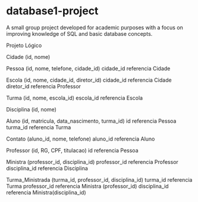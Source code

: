 # database1-project
A small group project developed for academic purposes with a focus on improving knowledge of SQL and basic database concepts.

Projeto Lógico

  Cidade (id, nome)

  Pessoa (id, nome, telefone, cidade_id)
      cidade_id referencia Cidade

  Escola (id, nome, cidade_id, diretor_id)
      cidade_id referencia Cidade
      diretor_id referencia Professor

  Turma (id, nome, escola_id)
      escola_id referencia Escola

  Disciplina (id, nome)

  Aluno (id, matricula, data_nascimento, turma_id)
      id referencia Pessoa
      turma_id referencia Turma

  Contato (aluno_id, nome, telefone)
      aluno_id referencia Aluno

  Professor (id, RG, CPF, titulacao)
      id referencia Pessoa

  Ministra (professor_id, disciplina_id)
      professor_id referencia Professor
      disciplina_id referencia Disciplina

  Turma_Ministrada (turma_id, professor_id, disciplina_id)
      turma_id referencia Turma
      professor_id referencia Ministra (professor_id)
      disciplina_id referencia Ministra(disciplina_id)

